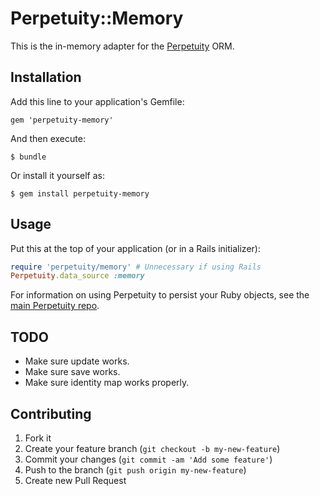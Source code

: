 # Perpetuity::Memory

This is the in-memory adapter for the [Perpetuity](https://github.com/jgaskins/perpetuity) ORM.

## Installation

Add this line to your application's Gemfile:

    gem 'perpetuity-memory'

And then execute:

    $ bundle

Or install it yourself as:

    $ gem install perpetuity-memory

## Usage

Put this at the top of your application (or in a Rails initializer):

```ruby
require 'perpetuity/memory' # Unnecessary if using Rails
Perpetuity.data_source :memory
```

For information on using Perpetuity to persist your Ruby objects, see the [main Perpetuity repo](https://github.com/jgaskins/perpetuity).

## TODO

* Make sure update works.
* Make sure save works.
* Make sure identity map works properly.

## Contributing

1. Fork it
2. Create your feature branch (`git checkout -b my-new-feature`)
3. Commit your changes (`git commit -am 'Add some feature'`)
4. Push to the branch (`git push origin my-new-feature`)
5. Create new Pull Request
